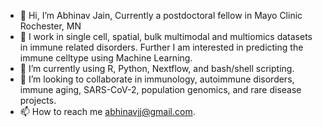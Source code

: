 - 👋 Hi, I’m Abhinav Jain, Currently a postdoctoral fellow in Mayo Clinic Rochester, MN
- 👀 I work in single cell, spatial, bulk multimodal and multiomics datasets in immune related disorders. Further I am interested in predicting the immune celltype using Machine Learning.
- 🌱 I’m currently using R, Python, Nextflow, and bash/shell scripting.
- 💞️ I’m looking to collaborate in immunology, autoimmune disorders, immune aging, SARS-CoV-2, population genomics, and rare disease projects.
- 📫 How to reach me abhinavjj@gmail.com.

<!---
Ajaingithub/Ajaingithub is a ✨ special ✨ repository because its `README.md` (this file) appears on your GitHub profile.
You can click the Preview link to take a look at your changes.
--->
